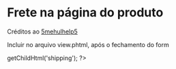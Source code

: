 # Frete na página do produto

Créditos ao [5mehulhelp5](https://github.com/5mehulhelp5)

Incluir no arquivo view.phtml, após o fechamento do form
<?php echo $this->getChildHtml('shipping'); ?>